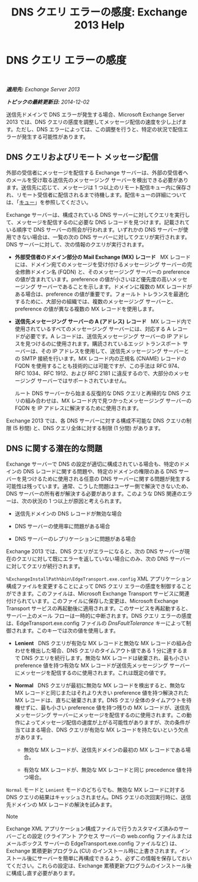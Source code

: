 ﻿---
title: 'DNS クエリ エラーの感度: Exchange 2013 Help'
TOCTitle: DNS クエリ エラーの感度
ms:assetid: a3c3980c-20ca-4b54-a2e6-76d49af620b4
ms:mtpsurl: https://technet.microsoft.com/ja-jp/library/Bb676467(v=EXCHG.150)
ms:contentKeyID: 52057842
ms.date: 04/24/2018
mtps_version: v=EXCHG.150
ms.translationtype: HT
---

# DNS クエリ エラーの感度

 

_**適用先:** Exchange Server 2013_

_**トピックの最終更新日:** 2014-12-02_

送信先ドメインで DNS エラーが発生する場合、Microsoft Exchange Server 2013 では、DNS クエリの感度を調整してメッセージ配信の速度を少し上げます。ただし、DNS エラーによっては、この調整を行うと、特定の状況で配信エラーが発生する可能性があります。

## DNS クエリおよびリモート メッセージ配信

外部の受信者にメッセージを配信する Exchange サーバーは、外部の受信者へのメールを受け取る送信先のメッセージング サーバーを検出できる必要があります。送信先に応じて、メッセージは 1 つ以上のリモート配信キュー内に保存され、リモート受信者に配信されるまで待機します。配信キューの詳細については、「[キュー](queues-exchange-2013-help.md)」を参照してください。

Exchange サーバーは、構成されている DNS サーバーに対してクエリを実行して、メッセージを配信するのに必要な DNS レコードを見つけます。記載されている順序で DNS サーバーの照会が行われます。いずれかの DNS サーバーが使用できない場合は、一覧の次の DNS サーバーに対してクエリが実行されます。DNS サーバーに対して、次の情報のクエリが実行されます。

  - **外部受信者のドメイン部分の Mail Exchange (MX) レコード**   MX レコードには、ドメイン宛てのメッセージを受け付けるメッセージング サーバーの完全修飾ドメイン名 (FQDN) と、そのメッセージング サーバーの preference の値が含まれています。preference の値が小さいほど優先度の高いメッセージング サーバーであることを示します。ドメインに複数の MX レコードがある場合は、preference の値が重要です。フォールト トレランスを最適化するために、大部分の組織では、複数のメッセージング サーバーと、preference の値が異なる複数の MX レコードを使用します。

  - **送信先メッセージング サーバーの A (アドレス) レコード**   MX レコード内で使用されているすべてのメッセージング サーバーには、対応する A レコードが必要です。A レコードは、送信先メッセージング サーバーの IP アドレスを見つけるのに使用されます。購読されているエッジ トランスポート サーバーは、その IP アドレスを使用して、送信先メッセージング サーバーとの SMTP 接続を行います。MX レコード内の正規名 (CNAME) レコードの FQDN を使用することも技術的には可能ですが、この手法は RFC 974、RFC 1034、RFC 1912、および RFC 2181 に違反するので、大部分のメッセージング サーバーではサポートされていません。
    
    ルート DNS サーバーから始まる反復的な DNS クエリと再帰的な DNS クエリの組み合わせは、MX レコード内で見つかったメッセージング サーバーの FQDN を IP アドレスに解決するために使用されます。

Exchange 2013 では、各 DNS サーバーに対する構成不可能な DNS クエリの制限 (5 秒間) と、DNS クエリ全体に対する制限 (1 分間) があります。

## DNS に関する潜在的な問題

Exchange サーバーで DNS の設定が適切に構成されている場合も、特定のドメインの DNS レコードに関する問題や、特定のドメインの権限のある DNS サーバーを見つけるために使用される任意の DNS サーバーに関する問題が発生する可能性は残っています。通常、こうした問題はユーザー側で解決できないため、DNS サーバーの所有者が解決する必要があります。このような DNS 関連のエラーは、次の状況の 1 つ以上が原因と考えられます。

  - 送信先ドメインの DNS レコードが無効な場合

  - DNS サーバーの使用率に問題がある場合

  - DNS サーバーのレプリケーションに問題がある場合

Exchange 2013 では、DNS クエリがエラーになると、次の DNS サーバーが現在のクエリに対して既にエラーを返していない場合にのみ、次の DNS サーバーに対してクエリが続行されます。

`%ExchangeInstallPath%bin\EdgeTransport.exe.config` XML アプリケーション構成ファイルを変更することによって DNS クエリ エラーの感度を制御することができます。このファイルは、Microsoft Exchange Transport サービスに関連付けられています。このファイルに保存した変更は、Microsoft Exchange Transport サービスの再起動後に適用されます。このサービスを再起動すると、サーバー上のメール フローは一時的に中断されます。DNS クエリ エラーの感度は、EdgeTransport.exe.config ファイルの *DnsFaultTolerance* キーによって制御されます。このキーでは次の値を使用します。

  - **Lenient**   DNS クエリが有効な MX レコードと無効な MX レコードの組み合わせを検出した場合、DNS クエリのタイムアウト値である 1 分に達するまで DNS クエリを続行します。無効な MX レコードは破棄され、最も小さい preference 値を持つ有効な MX レコードが送信先メッセージング サーバーにメッセージを配信するのに使用されます。これは既定の値です。

  - **Normal**   DNS クエリが最初に無効な MX レコードを検出すると、無効な MX レコードと同じまたはそれより大きい preference 値を持つ解決された MX レコードは、直ちに破棄されます。DNS クエリ全体のタイムアウトを待機せずに、最も小さい preference 値を持つ残りの MX レコードが、送信先メッセージング サーバーにメッセージを配信するのに使用されます。この動作によってメッセージ配信の速度が上がる可能性がありますが、次の条件が当てはまる場合、DNS クエリが有効な MX レコードを持たないという欠点があります。
    
      - 無効な MX レコードが、送信先ドメインの最初の MX レコードである場合。
    
      - 有効な MX レコードが、無効な MX レコードと同じ precedence 値を持つ場合。

`Normal` モードと `Lenient` モードのどちらでも、無効な MX レコードに対する DNS クエリの結果はキャッシュされません。DNS クエリの次回実行時に、送信先ドメインの MX レコードの解決を試みます。


> [!NOTE]
> Exchange XML アプリケーション構成ファイルで行うカスタマイズ済みのサーバーごとの設定 (クライアント アクセス サーバーの web.config ファイルまたはメールボックス サーバーの EdgeTransport.exe.config ファイルなど) は、Exchange 累積更新プログラム (CU) のインストール時に上書きされます。インストール後にサーバーを簡単に再構成できるよう、必ずこの情報を保存しておいてください。これらの設定は、Exchange 累積更新プログラムのインストール後に構成し直す必要があります。


